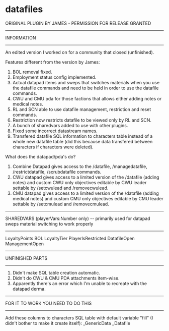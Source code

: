 # datafiles
ORIGINAL PLUGIN BY JAMES - PERMISSION FOR RELEASE GRANTED

_______________________________________________________________________________________________________________
INFORMATION
_______________________________________________________________________________________________________________

An edited version I worked on for a community that closed (unfinished).

Features different from the version by James:
1. BOL removal fixed.
2. Employment status config implemented.
3. Actual datapad items and sweps that switches materials when you use the datafile commands and need to be held in order to use the datafile commands.
4. CWU and CMU pda for those factions that allows either adding notes or medical notes.
5. RL and SCN able to use datafile management, restriction and reset commands.
6. Restriction now restricts datafile to be viewed only by RL and SCN.
7. A bunch of sharedvars added to use with other plugins.
8. Fixed some incorrect datastream names.
9. Transfered datafile SQL information to characters table instead of a whole new datafile table (did this because data transfered between characters if characters were deleted).

What does the datapad/pda's do?
1. Combine Datapad gives access to the /datafile, /managedatafile, /restrictdatafile, /scrubdatafile commands.
2. CWU datapad gives access to a limited version of the /datafile (adding notes) and custom CWU only objectives editable by CWU leader settable by /setcwulead and /removecwulead.
3. CMU datapad gives access to a limited version of the /datafile (adding medical notes) and custom CMU only objectives editable by CMU leader settable by /setcmulead and /removecmulead.

_______________________________________________________________________________________________________________
SHAREDVARS (playerVars:Number only) -- primarily used for datapad sweps material switching to work properly
_______________________________________________________________________________________________________________
LoyaltyPoints
BOL
LoyaltyTier
PlayerIsRestricted
DatafileOpen
ManagementOpen

_______________________________________________________________________________________________________________
UNFINISHED PARTS
_______________________________________________________________________________________________________________
1. Didn't make SQL table creation automatic.
2. Didn't do CWU & CMU PDA attachments item-wise.
3. Apparently there's an error which I'm unable to recreate with the datapad derma.

_______________________________________________________________________________________________________________
FOR IT TO WORK YOU NEED TO DO THIS
_______________________________________________________________________________________________________________
Add these columns to characters SQL table with default variable "fill" (I didn't bother to make it create itself):
_GenericData
_Datafile
